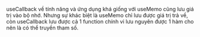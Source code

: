useCallback về tính năng và ứng dụng khá giống với useMemo cũng lưu giá trị vào bộ nhớ. Nhưng sự khác biệt là useMemo chỉ lưu được giá trị trả về, còn useCallback lưu được cả 1 function chính vi lưu nguyên được 1 hàm cho nên là có thể truyền tham số.
